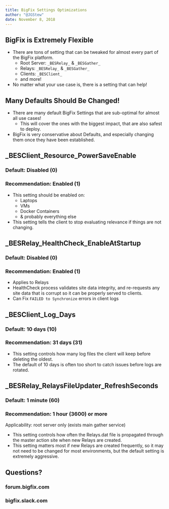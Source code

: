 ```yaml
---
title: BigFix Settings Optimizations
author: "@JGStew"
date: November 8, 2018
---
```


<!-- git pull;pandoc 2018-10-30-BigFix-Settings-Optimizations.md -o BigFix_tmp.pptx;open BigFix_tmp.pptx -->

## BigFix is Extremely Flexible

- There are tons of setting that can be tweaked for almost every part of the BigFix platform.
  - Root Server: `_BESRelay_` & `_BESGather_`
  - Relays: `_BESRelay_` & `_BESGather_`
  - Clients: `_BESClient_`
  - and more!
- No matter what your use case is, there is a setting that can help!


## Many Defaults Should Be Changed!

- There are many default BigFix Settings that are sub-optimal for almost all use cases!
  - This will cover the ones with the biggest impact, that are also safest to deploy.
- BigFix is very conservative about Defaults, and especially changing them once they have been established.


## _BESClient_Resource_PowerSaveEnable

### Default: Disabled (0)

### Recommendation: Enabled (1)

- This setting should be enabled on:
  - Laptops
  - VMs
  - Docker Containers
  - & probably everything else
- This setting tells the client to stop evaluating relevance if things are not changing.


## _BESRelay_HealthCheck_EnableAtStartup

### Default: Disabled (0)

### Recommendation: Enabled (1)

- Applies to Relays
- HealthCheck process validates site data integrity, and re-requests any site data that is corrupt so it can be properly served to clients.
- Can Fix `FAILED to Synchronize` errors in client logs


## _BESClient_Log_Days

### Default: 10 days (10)

### Recommendation: 31 days (31)

- This setting controls how many log files the client will keep before deleting the oldest. 
- The default of 10 days is often too short to catch issues before logs are rotated.


## _BESRelay_RelaysFileUpdater_RefreshSeconds

### Default: 1 minute (60)

### Recommendation: 1 hour (3600) or more

Applicability: root server only (exists main gather service)
- This setting controls how often the Relays.dat file is propagated through the master action site when new Relays are created.
- This setting matters most if new Relays are created frequently, so it may not need to be changed for most environments, but the default setting is extremely aggressive.


## Questions?

### forum.bigfix.com
### bigfix.slack.com
